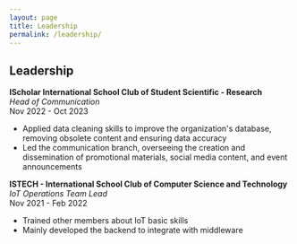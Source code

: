 ```yaml
---
layout: page
title: Leadership
permalink: /leadership/
---
```


## Leadership

**IScholar International School Club of Student Scientific - Research**  
_Head of Communication_  
Nov 2022 - Oct 2023  
- Applied data cleaning skills to improve the organization's database, removing obsolete content and ensuring data accuracy
- Led the communication branch, overseeing the creation and dissemination of promotional materials, social media content, and event announcements

**ISTECH - International School Club of Computer Science and Technology**  
_IoT Operations Team Lead_  
Nov 2021 - Feb 2022  
- Trained other members about IoT basic skills
- Mainly developed the backend to integrate with middleware
